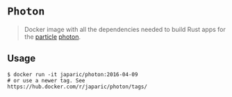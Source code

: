 # `Photon`

> Docker image with all the dependencies needed to build Rust apps for the [particle] [photon].

[particle]: https://www.particle.io/
[photon]: https://store.particle.io/collections/photon

## Usage

```
$ docker run -it japaric/photon:2016-04-09
# or use a newer tag. See https://hub.docker.com/r/japaric/photon/tags/
```
